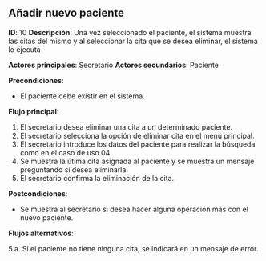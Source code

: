 ## Añadir nuevo paciente

**ID**: 10
**Descripción**: Una vez seleccionado el paciente, el sistema muestra las citas del mismo y al seleccionar la cita que se desea eliminar, el sistema lo ejecuta 

**Actores principales**: Secretario
**Actores secundarios**: Paciente

**Precondiciones**:
* El paciente debe existir en el sistema.

**Flujo principal**:
1. El secretario desea eliminar una cita a un determinado paciente.
1. El secretario selecciona la opción de eliminar cita en el menú principal.
1. El secretario introduce los datos del paciente para realizar la búsqueda como en el caso de uso 04.
1. Se muestra la útima cita asignada al paciente y se muestra un mensaje preguntando si desea eliminarla.
1. El secretario confirma la eliminación de la cita.

**Postcondiciones**:

* Se muestra al secretario si desea hacer alguna operación más con el nuevo paciente.

**Flujos alternativos**:

5.a. Si el paciente no tiene ninguna cita, se indicará en un mensaje de error.